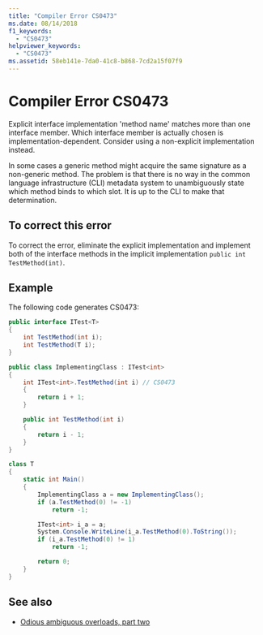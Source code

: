 ```yaml
---
title: "Compiler Error CS0473"
ms.date: 08/14/2018
f1_keywords:
  - "CS0473"
helpviewer_keywords:
  - "CS0473"
ms.assetid: 58eb141e-7da0-41c8-b868-7cd2a15f07f9
---
```

# Compiler Error CS0473

Explicit interface implementation 'method name' matches more than one interface member. Which interface member is actually chosen is implementation-dependent. Consider using a non-explicit implementation instead.

In some cases a generic method might acquire the same signature as a non-generic method. The problem is that there is no way in the common language infrastructure (CLI) metadata system to unambiguously state which method binds to which slot. It is up to the CLI to make that determination.

## To correct this error

To correct the error, eliminate the explicit implementation and implement both of the interface methods in the implicit implementation `public int TestMethod(int)`.

## Example

The following code generates CS0473:

```csharp
public interface ITest<T>
{
    int TestMethod(int i);
    int TestMethod(T i);
}

public class ImplementingClass : ITest<int>
{
    int ITest<int>.TestMethod(int i) // CS0473
    {
        return i + 1;
    }

    public int TestMethod(int i)
    {
        return i - 1;
    }
}

class T
{
    static int Main()
    {
        ImplementingClass a = new ImplementingClass();
        if (a.TestMethod(0) != -1)
            return -1;

        ITest<int> i_a = a;
        System.Console.WriteLine(i_a.TestMethod(0).ToString());
        if (i_a.TestMethod(0) != 1)
            return -1;

        return 0;
    }
}
```

## See also

- [Odious ambiguous overloads, part two](https://docs.microsoft.com/archive/blogs/ericlippert/odious-ambiguous-overloads-part-two)
